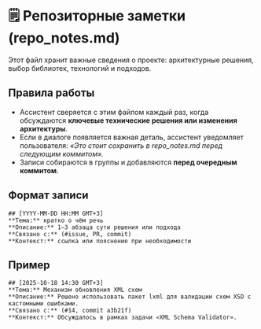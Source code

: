 # 🗒️ Репозиторные заметки (repo_notes.md)

Этот файл хранит важные сведения о проекте: архитектурные решения, выбор библиотек, технологий и подходов.

## Правила работы

- Ассистент сверяется с этим файлом каждый раз, когда обсуждаются **ключевые технические решения или изменения архитектуры**.
- Если в диалоге появляется важная деталь, ассистент уведомляет пользователя:
  *«Это стоит сохранить в repo_notes.md перед следующим коммитом».*
- Записи собираются в группы и добавляются **перед очередным коммитом**.

## Формат записи

```text
## [YYYY-MM-DD HH:MM GMT+3]
**Тема:** кратко о чём речь
**Описание:** 1–3 абзаца сути решения или подхода
**Связано с:** (#issue, PR, commit)
**Контекст:** ссылка или пояснение при необходимости
```

## Пример

```text
## [2025-10-18 14:30 GMT+3]
**Тема:** Механизм обновления XML схем
**Описание:** Решено использовать пакет lxml для валидации схем XSD с кастомными ошибками.
**Связано с:** (#14, commit a3b21f)
**Контекст:** Обсуждалось в рамках задачи «XML Schema Validator».
```
